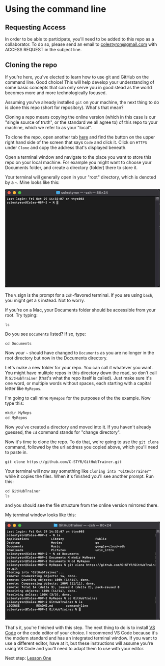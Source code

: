 # Using the command line

## Requesting Access

In order to be able to participate, you'll need to be added to this repo as a collaborator. To do so, please send an email to [colestyron@gmail.com](mailto:colestyron@gmail.com) with ACCESS REQUEST in the subject line.

## Cloning the repo

If you're here, you've elected to learn how to use git and GitHub on the command line. Good choice! This will help develop your understanding of some basic concepts that can only serve you in good stead as the world becomes more and more technologically focused.

Assuming you've already installed `git` on your machine, the next thing to do is clone this repo (short for repository). What's that mean? 

Cloning a repo means copying the online version (which in this case is our "single source of truth", or the standard we all agree to) of this repo to your machine, which we refer to as your "local".

To clone the repo, open another tab [here](https://github.com/C-STYR/GitHubTrainer) and find the button on the upper right hand side of the screen that says `Code` and click it. Click on `HTTPS` under `Clone` and copy the address that's displayed beneath.

Open a terminal window and navigate to the place you want to store this repo on your local machine. For example you might want to choose your Documents folder, and create a directory (folder) there to store it. 

Your terminal will generally open in your "root" directory, which is denoted by a `~`.  Mine looks like this:

![terminal](../assets/terminal.png)

The `%` sign is the prompt for a `zsh`-flavored terminal.  If you are using `bash`, you might get a `$` instead. Not to worry. 

If you're on a Mac, your Documents folder should be accessible from your root. Try typing:

```
ls
```

Do you see `Documents` listed? If so, type:

```
cd Documents
```
Now your `~` should have changed to `Documents` as you are no longer in the root directory but now in the Documents directory.

Let's make a new folder for your repo. You can call it whatever you want.  You might have mulitple repos in this directory down the road, so don't call it `GitHubTrainer` (that's what the repo itself is called). Just make sure it's one word, or multiple words without spaces, each starting with a capital letter like `MyRepos`.

I'm going to call mine `MyRepos` for the purposes of the the example. Now type this:
```
mkdir MyReps
cd MyRepos
```
Now you've created a directory and moved into it.  If you haven't already guessed, the `cd` command stands for "change directory".

Now it's time to clone the repo.  To do that, we're going to use the `git clone` command, followed by the url address you copied above, which you'll need to paste in.
```
git clone https://github.com/C-STYR/GitHubTrainer.git
```
Your terminal will now say something like `Cloning into "GitHubTrainer"` while it copies the files.  When it's finished you'll see another prompt. Run this:
```
cd GitHubTrainer
ls
```
and you should see the file structure from the online version mirrored there.

My terminal window looks like this: 

![terminal-complete](../assets/terminal-complete.png)

That's it, you're finished with this step. The next thing to do is to install [VS Code](https://code.visualstudio.com/) or the code editor of your choice. I recommend VS Code because it's the modern standard and has an integrated terminal window. If you want to use a different editor, have at it, but these instructions will assume you're using VS Code and you'll need to adapt them to use with your editor. 

Next step: [Lesson One](https://github.com/C-STYR/GitHubTrainer/tree/main/command-line/Lesson-1)
